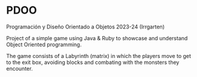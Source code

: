 # PDOO
Programación y Diseño Orientado a Objetos 2023-24 (Irrgarten)

Project of a simple game using Java & Ruby to showcase and understand Object Oriented programming.

The game consists of a Labyrinth (matrix) in which the players move to get to the exit box, avoiding blocks and combating with the monsters they encounter.
